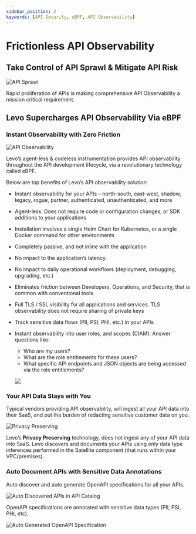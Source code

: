 ```yaml
---
sidebar_position: 2
keywords: [API Security, eBPF, API Observability]
---
```


# Frictionless API Observability

## Take Control of API Sprawl & Mitigate API Risk

![API Sprawl](@site/static/img/api/api-proliferation.svg)

Rapid proliferation of APIs is making comprehensive API Observability a mission critical requirement.

## Levo Supercharges API Observability Via eBPF

### Instant Observability with Zero Friction

![API Observability](@site/static/img/api/api-observability.svg)

Levo’s agent-less & codeless instrumentation provides API observability throughout the API development lifecycle, via a revolutionary technology called eBPF.

Below are top benefits of Levo’s API observability solution:

- Instant observability for your APIs – north-south, east-west, shadow, legacy, rogue, partner, authenticated, unauthenticated, and more
- Agent-less. Does not require code or configuration changes, or SDK additions to your applications
- Installation involves a single Helm Chart for Kubernetes, or a single Docker command for other environments
- Completely passive, and not inline with the application
- No impact to the application’s latency.
- No impact to daily operational workflows (deployment, debugging, upgrading, etc.)
- Eliminates friction between Developers, Operations, and Security, that is common with conventional tools
- Full TLS / SSL visibility for all applications and services. TLS observability does not require sharing of private keys
- Track sensitive data flows (PII, PSI, PHI, etc.) in your APIs
- Instant observability into user roles, and scopes (CIAM). Answer questions like:
    - Who are my users?
    - What are the role entitlements for these users?
    - What specific API endpoints and JSON objects are being accessed via the role entitlements?
    
    ![](@site/static/img/api/api-auth-access-patterns.svg)

### Your API Data Stays with You
Typical vendors providing API observability, will ingest all your API data into their SaaS, and put the burden of redacting sensitive customer data on you.

![Privacy Preserving](@site/static/img/api/api-trace-anonymization.svg)

Levo’s **Privacy Preserving** technology, does not ingest any of your API data into SaaS. Levo discovers and documents your APIs using only data type inferences performed in the Satellite component (that runs within your VPC/premises).

### Auto Document APIs with Sensitive Data Annotations
Auto discover and auto generate OpenAPI specifications for all your APIs.

![Auto Discovered APIs in API Catalog](@site/static/img/api/example-api-catalog.png)

OpenAPI specifications are annotated with sensitive data types (PII, PSI, PHI, etc).

![Auto Generated OpenAPI Specification](@site/static/img/api/example-api-schema.png)
